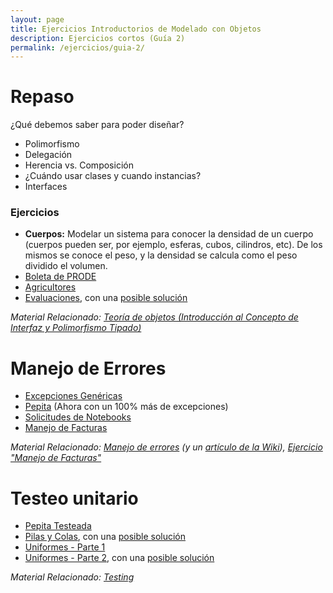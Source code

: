 ```yaml
---
layout: page
title: Ejercicios Introductorios de Modelado con Objetos
description: Ejercicios cortos (Guía 2)
permalink: /ejercicios/guia-2/
---
```

# Repaso
¿Qué debemos saber para poder diseñar?
- Polimorfismo
- Delegación
- Herencia vs. Composición
- ¿Cuándo usar clases y cuando instancias?
- Interfaces

### Ejercicios
- **Cuerpos:** Modelar un sistema para conocer la densidad de un cuerpo (cuerpos pueden ser, por ejemplo, esferas, cubos, cilindros, etc). De los mismos se conoce el peso, y la densidad se calcula como el peso dividido el volumen.
- [Boleta de PRODE](https://sites.google.com/site/utndesign/material/guia-de-ejercicios/guia-ejercicios-introductorios-objetos/boleta-prode)
- [Agricultores](https://docs.google.com/viewer?a=v&pid=sites&srcid=ZGVmYXVsdGRvbWFpbnx1dG5kZXNpZ258Z3g6NjU3NGYyMGQ5NjQxNjI2OQ)
- [Evaluaciones](https://sites.google.com/site/utndesign/material/guia-de-ejercicios/guia-ejercicios-introductorios-objetos/evaluaciones-y-busquedas), con una [posible solución](http://svn2.xp-dev.com/svn/uqbar/examples/dds/objetos-introductorios/evaluaciones-y-busquedas/)

_Material Relacionado: [Teoría de objetos (Introducción al Concepto de Interfaz y Polimorfismo Tipado)](https://docs.google.com/viewer?a=v&pid=sites&srcid=ZGVmYXVsdGRvbWFpbnx1dG5kZXNpZ258Z3g6MTA0NzNmNGM1YjJkOWU1Ng)_

# Manejo de Errores
- [Excepciones Genéricas](https://sites.google.com/site/utndesign/material/guia-de-ejercicios/guia-ejercicios-introductorios-objetos/excepciones-genricas)
- [Pepita](https://sites.google.com/site/utndesign/material/guia-de-ejercicios/guia-ejercicios-introductorios-objetos/pepita) (Ahora con un 100% más de excepciones)
- [Solicitudes de Notebooks](https://sites.google.com/site/utndesign/material/guia-de-ejercicios/guia-ejercicios-introductorios-objetos/solicitudes-de-notebooks)
- [Manejo de Facturas](https://docs.google.com/viewer?a=v&pid=sites&srcid=ZGVmYXVsdGRvbWFpbnx1dG5kZXNpZ258Z3g6ZTNlZWZlMzFmYzI5NTMw)

_Material Relacionado: [Manejo de errores](https://docs.google.com/viewer?a=v&pid=sites&srcid=ZGVmYXVsdGRvbWFpbnx1dG5kZXNpZ258Z3g6MjhhYThjNmJhMDkyZTIzNA) (y un [artículo de la Wiki](http://uqbar-project.com.ar/wiki/index.php/Design_Temario)), [Ejercicio "Manejo de Facturas"](https://docs.google.com/viewer?a=v&pid=sites&srcid=ZGVmYXVsdGRvbWFpbnx1dG5kZXNpZ258Z3g6ZTNlZWZlMzFmYzI5NTMw)_

# Testeo unitario
- [Pepita Testeada](https://sites.google.com/site/utndesign/material/guia-de-ejercicios/guia-ejercicios-introductorios-objetos/pepita-testeada)
- [Pilas y Colas](https://sites.google.com/site/utndesign/material/guia-de-ejercicios/guia-ejercicios-introductorios-objetos/pilas-y-colas), con una [posible solución](http://svn2.xp-dev.com/svn/uqbar/examples/dds/objetos-introductorios/pilas-y-colas/)
- [Uniformes - Parte 1](https://sites.google.com/site/utndesign/material/guia-de-ejercicios/guia-ejercicios-introductorios-objetos/uniformes-parte-1)
- [Uniformes - Parte 2](https://sites.google.com/site/utndesign/material/guia-de-ejercicios/guia-ejercicios-introductorios-objetos/uniformes-parte-2), con una [posible solución](http://svn2.xp-dev.com/svn/uqbar/examples/dds/objetos-introductorios/uniformes/)

_Material Relacionado: [Testing](https://docs.google.com/viewer?a=v&pid=sites&srcid=ZGVmYXVsdGRvbWFpbnx1dG5kZXNpZ258Z3g6MTAzMTk0NmQxOTFiYzU5Zg)_
